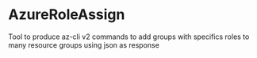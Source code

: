 # AzureRoleAssign
Tool to produce az-cli v2 commands to add groups with specifics roles to many resource groups using json as response
